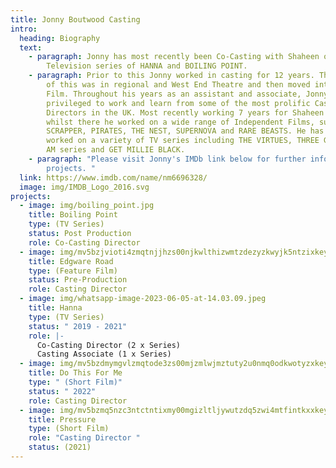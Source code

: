 ```yaml
---
title: Jonny Boutwood Casting
intro:
  heading: Biography
  text:
    - paragraph: Jonny has most recently been Co-Casting with Shaheen on the
        Television series of HANNA and BOILING POINT.
    - paragraph: Prior to this Jonny worked in casting for 12 years. The first 3 years
        of this was in regional and West End Theatre and then moved into TV and
        Film. Throughout his years as an assistant and associate, Jonny has been
        privileged to work and learn from some of the most prolific Casting
        Directors in the UK. Most recently working 7 years for Shaheen Baig and
        whilst there he worked on a wide range of Independent Films, such as;
        SCRAPPER, PIRATES, THE NEST, SUPERNOVA and RARE BEASTS. He has also
        worked on a variety of TV series including THE VIRTUES, THREE GIRLS, I
        AM series and GET MILLIE BLACK.
    - paragraph: "Please visit Jonny's IMDb link below for further information on
        projects. "
  link: https://www.imdb.com/name/nm6696328/
  image: img/IMDB_Logo_2016.svg
projects:
  - image: img/boiling_point.jpg
    title: Boiling Point
    type: (TV Series)
    status: Post Production
    role: Co-Casting Director
  - image: img/mv5bzjvioti4zmqtnjjhzs00njkwlthizwmtzdezyzkwyjk5ntzixkeyxkfqcgdeqxvyndizotm4nzi-._v1_.jpg
    title: Edgware Road
    type: (Feature Film)
    status: Pre-Production
    role: Casting Director
  - image: img/whatsapp-image-2023-06-05-at-14.03.09.jpeg
    title: Hanna
    type: (TV Series)
    status: " 2019 - 2021"
    role: |-
      Co-Casting Director (2 x Series)
      Casting Associate (1 x Series)
  - image: img/mv5bzdmymgvlzmqtode3zs00mjzmlwjmztuty2u0nmq0odkwotyzxkeyxkfqcgdeqxvymjm3nte4oti-._v1_.jpg
    title: Do This For Me
    type: " (Short Film)"
    status: " 2022"
    role: Casting Director
  - image: img/mv5bzmq5nzc3ntctntixmy00mgizltljywutzdq5zwi4mtfintkxxkeyxkfqcgdeqxvyodgxotu0ndg-._v1_.jpg
    title: Pressure
    type: (Short Film)
    role: "Casting Director "
    status: (2021)
---
```

